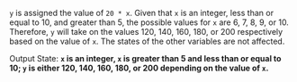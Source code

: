 `y` is assigned the value of `20 * x`. Given that `x` is an integer, less than or equal to 10, and greater than 5, the possible values for `x` are 6, 7, 8, 9, or 10. Therefore, `y` will take on the values 120, 140, 160, 180, or 200 respectively based on the value of `x`. The states of the other variables are not affected. 

Output State: **`x` is an integer, `x` is greater than 5 and less than or equal to 10; `y` is either 120, 140, 160, 180, or 200 depending on the value of `x`.**